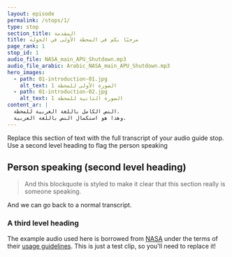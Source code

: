 ```yaml
---
layout: episode
permalink: /stops/1/
type: stop
section_title: المقدمة
title: مرحبًا بكم في المحطة الأولى في الجولة
page_rank: 1
stop_id: 1
audio_file: NASA_main_APU_Shutdown.mp3
audio_file_arabic: Arabic_NASA_main_APU_Shutdown.mp3
hero_images:
  - path: 01-introduction-01.jpg
    alt_text: الصورة الأولى للمحطة 1
  - path: 01-introduction-02.jpg
    alt_text: الصورة الثانية للمحطة 1
content_ar: |
  النص الكامل باللغة العربية للمحطة.
  وهذا هو استكمال النص باللغة العربية.
---
```


Replace this section of text with the full transcript of your audio guide stop. Use a second level heading to flag the person speaking

## Person speaking (second level heading)

> And this blockquote is styled to make it clear that this section really is someone speaking.

And we can go back to a normal transcript.

### A third level heading

The example audio used here is borrowed from [NASA](http://www.nasa.gov/connect/sounds/index.html#Discovery) under the terms of their [usage guidelines](http://www.nasa.gov/multimedia/guidelines/index.html). This is just a test clip, so you'll need to replace it!
